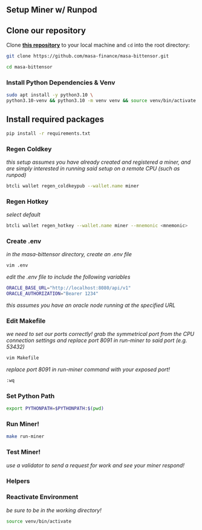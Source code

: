 ## Setup Miner w/ Runpod

## Clone our repository

Clone **[this repository](https://github.com/masa-finance/masa-bittensor)** to your local machine and `cd` into the root directory:

```bash
git clone https://github.com/masa-finance/masa-bittensor.git
```

```bash
cd masa-bittensor
```

### Install Python Dependencies & Venv

```bash
sudo apt install -y python3.10 \
python3.10-venv && python3.10 -m venv venv && source venv/bin/activate && echo "source venv/bin/activate">>~/.bashrc
```

## Install required packages

```bash
pip install -r requirements.txt
```

### Regen Coldkey

_this setup assumes you have already created and registered a miner, and are simply interested in running said setup on a remote CPU (such as runpod)_

```bash
btcli wallet regen_coldkeypub --wallet.name miner
```

### Regen Hotkey

_select default_

```bash
btcli wallet regen_hotkey --wallet.name miner --mnemonic <mnemonic>
```

### Create .env

_in the masa-bittensor directory, create an .env file_

```bash
vim .env
```

_edit the .env file to include the following variables_

```bash
ORACLE_BASE_URL="http://localhost:8080/api/v1"
ORACLE_AUTHORIZATION="Bearer 1234"
```

_this assumes you have an oracle node running at the specified URL_

### Edit Makefile

_we need to set our ports correctly! grab the symmetrical port from the CPU connection settings and replace port 8091 in run-miner to said port (e.g. 53432)_

```bash
vim Makefile
```

_replace port 8091 in run-miner command with your exposed port!_

```bash
:wq
```

### Set Python Path

```bash
export PYTHONPATH=$PYTHONPATH:$(pwd)
```

### Run Miner!

```bash
make run-miner
```

### Test Miner!

_use a validator to send a request for work and see your miner respond!_

### Helpers

### Reactivate Environment

_be sure to be in the working directory!_

```bash
source venv/bin/activate
```
